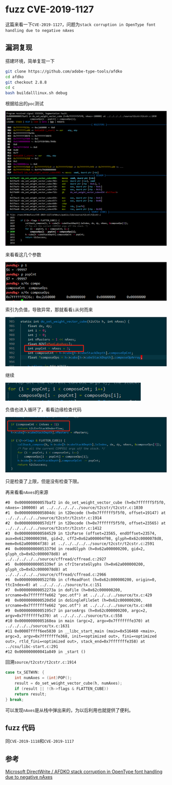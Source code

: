 # fuzz CVE-2019-1127

这篇来看一下`CVE-2019-1127`，问题为`stack corruption in OpenType font handling due to negative nAxes`

## 漏洞复现

搭建环境，简单复现一下

```bash
git clone https://github.com/adobe-type-tools/afdko
cd afdko
git checkout 2.8.8
cd c
bash buildalllinux.sh debug
```

根据给出的`poc`测试

![1563885250311](https://raw.githubusercontent.com/xinali/img/master/blog/fuzzing/CVE-2019-1127/1563885250311.png)

来看看这几个参数

![1563885329242](https://raw.githubusercontent.com/xinali/img/master/blog/fuzzing/CVE-2019-1127/1563885329242.png)

索引为负值，导致异常，那就看看`i`从何而来

![1563885404722](https://raw.githubusercontent.com/xinali/img/master/blog/fuzzing/CVE-2019-1127/1563885404722.png)

继续

![1563885427800](https://raw.githubusercontent.com/xinali/img/master/blog/fuzzing/CVE-2019-1127/1563885427800.png)

负值也进入循环了，看看边缘检查代码

![1563885488513](https://raw.githubusercontent.com/xinali/img/master/blog/fuzzing/CVE-2019-1127/1563885488513.png)

只是检查了上限，但是没有检查下限。

再来看看`nAxes`的来源

```
#0  0x000000000057baf2 in do_set_weight_vector_cube (h=0x7ffffff5f5f0, nAxes=-100000) at ../../../../../source/t2cstr/t2cstr.c:1030
#1  0x00000000005804dc in t2Decode (h=0x7ffffff5f5f0, offset=19147) at ../../../../../source/t2cstr/t2cstr.c:1914
#2  0x000000000057d1ff in t2Decode (h=0x7ffffff5f5f0, offset=23565) at ../../../../../source/t2cstr/t2cstr.c:1412
#3  0x0000000000584529 in t2cParse (offset=23565, endOffset=23574, aux=0x612000000398, gid=2, cff2=0x62a000004f98, glyph=0x62c0000078d8, mem=0x62a000004f38) at ../../../../../source/t2cstr/t2cstr.c:2591
#4  0x000000000053379d in readGlyph (h=0x62a000000200, gid=2, glyph_cb=0x62c0000078d8) at ../../../../../source/cffread/cffread.c:2927
#5  0x00000000005339ef in cfrIterateGlyphs (h=0x62a000000200, glyph_cb=0x62c0000078d8) at ../../../../../source/cffread/cffread.c:2966
#6  0x0000000000522f8b in cfrReadFont (h=0x62c000000200, origin=0, ttcIndex=0) at ../../../../source/tx.c:151
#7  0x000000000052273a in doFile (h=0x62c000000200, srcname=0x7fffffffe662 "poc.otf") at ../../../../source/tx.c:429
#8  0x0000000000520d5d in doSingleFileSet (h=0x62c000000200, srcname=0x7fffffffe662 "poc.otf") at ../../../../source/tx.c:488
#9  0x00000000005195c7 in parseArgs (h=0x62c000000200, argc=2, argv=0x7fffffffe370) at ../../../../source/tx.c:558
#10 0x00000000005168ea in main (argc=2, argv=0x7fffffffe370) at ../../../../source/tx.c:1631
#11 0x00007ffff6ee5830 in __libc_start_main (main=0x516460 <main>, argc=3, argv=0x7fffffffe368, init=<optimized out>, fini=<optimized out>, rtld_fini=<optimized out>, stack_end=0x7fffffffe358) at ../csu/libc-start.c:291
#12 0x000000000041a849 in _start ()
```

回溯`source/t2cstr/t2cstr.c:1914`

```c
case tx_SETWVN: {
	int numAxes = (int)POP();
	result = do_set_weight_vector_cube(h, numAxes);
	if (result || !(h->flags & FLATTEN_CUBE))
	return result;
} break;
```

可以发现`nAxes`是从栈中弹出来的，为以后利用也就提供了便利。

## fuzz 代码

同`CVE-2019-1118`和`CVE-2019-1117`

## 参考

[Microsoft DirectWrite / AFDKO stack corruption in OpenType font handling due to negative nAxes](https://bugs.chromium.org/p/project-zero/issues/detail?id=1831&can=1&q=finder%3Amjurczyk%20reported%3A2019-apr-26&colspec=ID%20Status%20Restrict%20Reported%20Vendor%20Product%20Finder%20Summary)